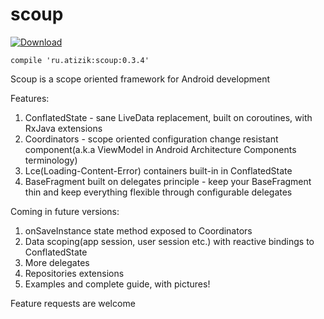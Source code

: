 # scoup
[ ![Download](https://api.bintray.com/packages/atizik/Scoup/scoup/images/download.svg?version=0.3.4) ](https://bintray.com/atizik/Scoup/scoup/0.3.4/link)

```
compile 'ru.atizik:scoup:0.3.4'
```

Scoup is a scope oriented framework for Android development

Features:
1. ConflatedState - sane LiveData replacement, built on coroutines, with RxJava extensions
2. Coordinators - scope oriented configuration change resistant component(a.k.a ViewModel in Android Architecture Components terminology)
3. Lce(Loading-Content-Error) containers built-in in ConflatedState 
4. BaseFragment built on delegates principle - keep your BaseFragment thin and keep everything flexible through configurable delegates

Coming in future versions:
1. onSaveInstance state method exposed to Coordinators
2. Data scoping(app session, user session etc.) with reactive bindings to ConflatedState
3. More delegates
4. Repositories extensions
5. Examples and complete guide, with pictures!

Feature requests are welcome
